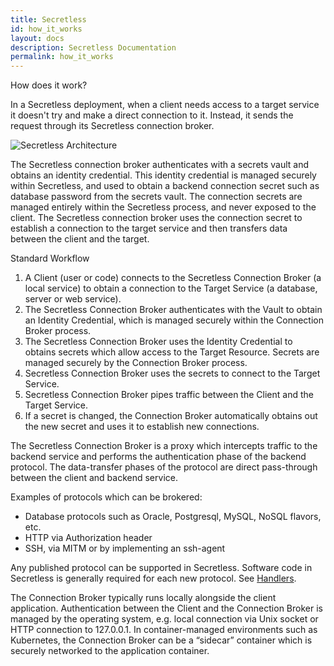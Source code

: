 ```yaml
---
title: Secretless
id: how_it_works
layout: docs
description: Secretless Documentation
permalink: how_it_works
---
```


<p class="card-heading">How does it work?</p>

In a Secretless deployment, when a client needs access to a target service it doesn't try and make a direct connection to it. Instead, it sends the request through its Secretless connection broker.

<div class="docs-img">
  <img src="/img/secretlessarch.png" alt="Secretless Architecture">
</div>

The Secretless connection broker authenticates with a secrets vault and obtains an identity credential. This identity credential is managed securely within Secretless, and used to obtain a backend connection secret such as database password from the secrets vault. The connection secrets are managed entirely within the Secretless process, and never exposed to the client. The Secretless connection broker uses the connection secret to establish a connection to the target service and then transfers data between the client and the target.

<p class="card-heading">Standard Workflow</p>

1. A Client (user or code) connects to the Secretless Connection Broker (a local service) to obtain a connection to the Target Service (a database, server or web service).
1. The Secretless Connection Broker authenticates with the  Vault to obtain an Identity Credential, which is managed securely within the Connection Broker process.
1. The Secretless Connection Broker uses the Identity Credential to obtains secrets which allow access to the Target Resource. Secrets are managed securely by the Connection Broker process.
1. Secretless Connection Broker uses the secrets to connect to the Target Service.
1. Secretless Connection Broker pipes traffic between the Client and the Target Service.
1. If a secret is changed, the Connection Broker automatically obtains out the new secret and uses it to establish new connections.


The Secretless Connection Broker is a proxy which intercepts traffic to the backend service and performs the authentication phase of the backend protocol. The data-transfer phases of the protocol are direct pass-through between the client and backend service.

Examples of protocols which can be brokered:  

-  Database protocols such as Oracle, Postgresql, MySQL, NoSQL flavors, etc.
-  HTTP via Authorization header
-  SSH, via MITM or by implementing an ssh-agent   

Any published protocol can be supported in Secretless. Software code in Secretless is generally required for each new protocol. See <a href="/reference.html">Handlers</a>.

<!-- TODO - link to handler section of reference page -->

The Connection Broker typically runs locally alongside the client application. Authentication between the Client and the Connection Broker is managed by the operating system, e.g. local connection via Unix socket or HTTP connection to 127.0.0.1.  In container-managed environments such as Kubernetes, the Connection Broker can be a “sidecar” container which is securely networked to the application container.
